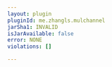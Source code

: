 ```yaml
---
layout: plugin
pluginId: me.zhangls.mulchannel
jarSha1: INVALID
isJarAvailable: false
error: NONE
violations: []

---
```

